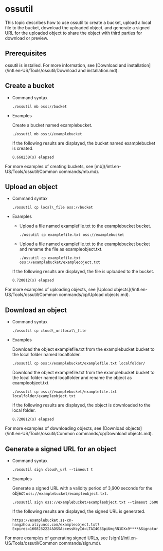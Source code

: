# ossutil

This topic describes how to use ossutil to create a bucket, upload a local file to the bucket, download the uploaded object, and generate a signed URL for the uploaded object to share the object with third parties for download or preview.

## Prerequisites

ossutil is installed. For more information, see [Download and installation](/intl.en-US/Tools/ossutil/Download and installation.md).

## Create a bucket

-   Command syntax

    ```
    ./ossutil mb oss://bucket
    ```

-   Examples

    Create a bucket named examplebucket.

    ```
    ./ossutil mb oss://examplebucket
    ```

    If the following results are displayed, the bucket named examplebucket is created.

    ```
    0.668238(s) elapsed
    ```


For more examples of creating buckets, see [mb](/intl.en-US/Tools/ossutil/Common commands/mb.md).

## Upload an object

-   Command syntax

    ```
    ./ossutil cp local\_file oss://bucket
    ```

-   Examples

    -   Upload a file named examplefile.txt to the examplebucket bucket.

        ```
        ./ossutil cp examplefile.txt oss://examplebucket
        ```

    -   Upload a file named examplefile.txt to the examplebucket bucket and rename the file as exampleobject.txt.

        ```
        ./ossutil cp examplefile.txt oss://examplebucket/exampleobject.txt
        ```

    If the following results are displayed, the file is uploaded to the bucket.

    ```
    0.720812(s) elapsed
    ```


For more examples of uploading objects, see [Upload objects](/intl.en-US/Tools/ossutil/Common commands/cp/Upload objects.md).

## Download an object

-   Command syntax

    ```
    ./ossutil cp cloud\_urllocal\_file
    ```

-   Examples

    Download the object examplefile.txt from the examplebucket bucket to the local folder named localfolder.

    ```
    ./ossutil cp oss://examplebucket/examplefile.txt localfolder/
    ```

    Download the object examplefile.txt from the examplebucket bucket to the local folder named localfolder and rename the object as exampleobject.txt.

    ```
    ./ossutil cp oss://examplebucket/examplefile.txt localfolder/exampleobject.txt
    ```

    If the following results are displayed, the object is downloaded to the local folder.

    ```
    0.720812(s) elapsed
    ```


For more examples of downloading objects, see [Download objects](/intl.en-US/Tools/ossutil/Common commands/cp/Download objects.md).

## Generate a signed URL for an object

-   Command syntax

    ```
    ./ossutil sign cloud\_url --timeout t
    ```

-   Examples

    Generate a signed URL with a validity period of 3,600 seconds for the object `oss://examplebucket/exampleobject.txt`.

    ```
    ./ossutil sign oss://examplebucket/exampleobject.txt --timeout 3600 
    ```

    If the following results are displayed, the signed URL is generated.

    ```
    https://examplebucket.ss-cn-hangzhou.aliyuncs.com/exampleobject.txt?Expires=1608282224&OSSAccessKeyId=LTAI4G33piUmgRN1DXx9****&Signature=jo4%2FGykfuc1A4fvyvKRpRyymYH****
    ```


For more examples of generating signed URLs, see [sign](/intl.en-US/Tools/ossutil/Common commands/sign.md).

